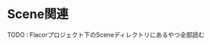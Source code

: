 # Scene関連

TODO : Flacorプロジェクト下のSceneディレクトリにあるやつ全部読む  

#
<!--stackedit_data:
eyJoaXN0b3J5IjpbLTcwNDM4NDA2OSwtMTgwOTM4NDc0LC0xNT
kzNDUxMDIwXX0=
-->